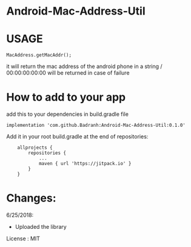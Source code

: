 # Android-Mac-Address-Util


# USAGE 

```
MacAddress.getMacAddr();
```
it will return the mac address of the android phone in a string / 00:00:00:00:00 will be returned in case of failure

# How to add to your app 

add this to your dependencies in build.gradle file

```
implementation 'com.github.Badranh:Android-Mac-Address-Util:0.1.0'
```
Add it in your root build.gradle at the end of repositories:

```
	allprojects {
		repositories {
			...
			maven { url 'https://jitpack.io' }
		}
	}
```
# Changes:
6/25/2018:
- Uploaded the library

License : MIT
